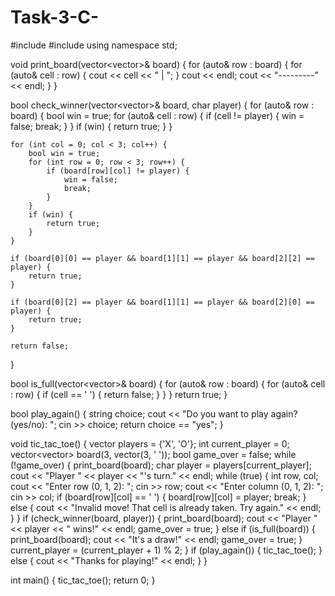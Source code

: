 # Task-3-C-

#include <iostream>
#include <vector>
using namespace std;

void print_board(vector<vector<char>>& board) {
    for (auto& row : board) {
        for (auto& cell : row) {
            cout << cell << " | ";
        }
        cout << endl;
        cout << "---------" << endl;
    }
}

bool check_winner(vector<vector<char>>& board, char player) {
    for (auto& row : board) {
        bool win = true;
        for (auto& cell : row) {
            if (cell != player) {
                win = false;
                break;
            }
        }
        if (win) {
            return true;
        }
    }
    
    for (int col = 0; col < 3; col++) {
        bool win = true;
        for (int row = 0; row < 3; row++) {
            if (board[row][col] != player) {
                win = false;
                break;
            }
        }
        if (win) {
            return true;
        }
    }
    
    if (board[0][0] == player && board[1][1] == player && board[2][2] == player) {
        return true;
    }
    
    if (board[0][2] == player && board[1][1] == player && board[2][0] == player) {
        return true;
    }
    
    return false;
}

bool is_full(vector<vector<char>>& board) {
    for (auto& row : board) {
        for (auto& cell : row) {
            if (cell == ' ') {
                return false;
            }
        }
    }
    return true;
}

bool play_again() {
    string choice;
    cout << "Do you want to play again? (yes/no): ";
    cin >> choice;
    return choice == "yes";
}

void tic_tac_toe() {
    vector<char> players = {'X', 'O'};
    int current_player = 0;
    vector<vector<char>> board(3, vector<char>(3, ' '));
    bool game_over = false;
    while (!game_over) {
        print_board(board);
        char player = players[current_player];
        cout << "Player " << player << "'s turn." << endl;
        while (true) {
            int row, col;
            cout << "Enter row (0, 1, 2): ";
            cin >> row;
            cout << "Enter column (0, 1, 2): ";
            cin >> col;
            if (board[row][col] == ' ') {
                board[row][col] = player;
                break;
            } else {
                cout << "Invalid move! That cell is already taken. Try again." << endl;
            }
        }
        if (check_winner(board, player)) {
            print_board(board);
            cout << "Player " << player << " wins!" << endl;
            game_over = true;
        } else if (is_full(board)) {
            print_board(board);
            cout << "It's a draw!" << endl;
            game_over = true;
        }
        current_player = (current_player + 1) % 2;
    }
    if (play_again()) {
        tic_tac_toe();
    } else {
        cout << "Thanks for playing!" << endl;
    }
}

int main() {
    tic_tac_toe();
    return 0;
}

